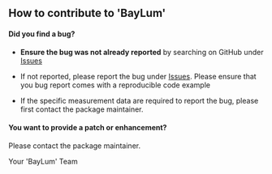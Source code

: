 ## How to contribute to 'BayLum'

#### **Did you find a bug?**

* **Ensure the bug was not already reported** by searching on GitHub under [Issues](https://github.com/R-Lum/BayLum/issues)

* If not reported, please report the bug under [Issues](https://github.com/R-Lum/BayLum/issues). Please ensure that you bug report comes with a reproducible code example

* If the specific measurement data are required to report the bug, please first contact 
the package maintainer. 

#### **You want to provide a patch or enhancement?**

Please contact the package maintainer. 

Your 'BayLum' Team
